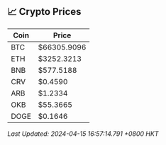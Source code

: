 ## 📈 Crypto Prices

| Coin | Price |
| ---- | ----- |
| BTC | $66305.9096 |
| ETH | $3252.3213 |
| BNB | $577.5188 |
| CRV | $0.4590 |
| ARB | $1.2334 |
| OKB | $55.3665 |
| DOGE | $0.1646 |

_Last Updated: 2024-04-15 16:57:14.791 +0800 HKT_